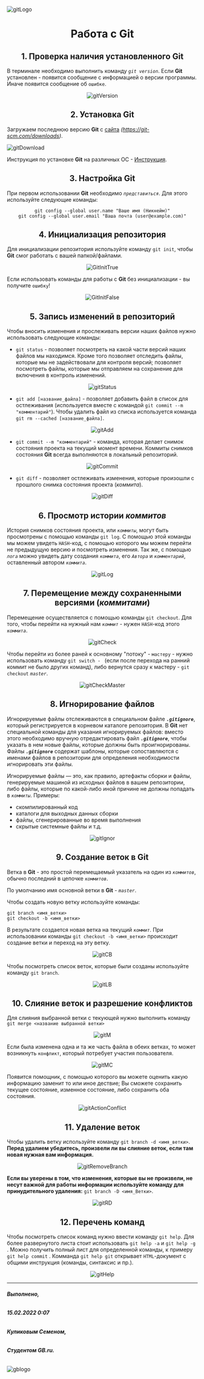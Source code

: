 ![gitLogo](1280px-Git-logo.svg.png)
# <center>Работа с **Git**</center>

## <center>1. Проверка наличия установленного **Git**

В терминале необходимо выполнить команду *`git version`*. Если **Git** установлен - появится сообщение с информацией о версии программы. Иначе появится сообщение об `ошибке`.
<center> 

![gitVersion](gitVersionTrue.png) 


## <center>2. Установка **Git** 
</center>

Загружаем последнюю версию **Git** с [сайта](https://git-scm.com/downloads) *(https://git-scm.com/downloads)*.

![gitDownload](gitDownload.png)

Инструкция по установке **Git** на различных ОС - [Инструкция](https://git-scm.com/book/ru/v2/%D0%92%D0%B2%D0%B5%D0%B4%D0%B5%D0%BD%D0%B8%D0%B5-%D0%A3%D1%81%D1%82%D0%B0%D0%BD%D0%BE%D0%B2%D0%BA%D0%B0-Git).
## <center>3. Настройка **Git**</center>

При первом использовании **Git** необходимо *`представиться`*. Для этого используйте следующие команды: 
<center>

```
git config --global user.name "Ваше имя (Никнейм)"
git config --global user.email "Ваша почта (user@example.com)"
```
</center>

## <center> 4. Инициализация репозитория </center> 

Для инициализации репозитория используйте команду `git init`, чтобы **Git** смог работать с вашей папкой/файлами.
<center>

![GitInitTrue](gitInitTrue.png)

</center>

Если использовать команды для работы с **Git** без инициализации - вы получите `ошибку`!

<center>

![GitInitFalse](gitInitFalse.png)

</center>

##  <center> 5. Запись изменений в репозиторий </center>

Чтобы вносить изменения и прослеживать версии наших файлов нужно использовать следующие команды:

* `git status` - позволяет посмотреть на какой части версий наших файлов мы находимся. Кроме того позволяет отследить файлы, которые мы не задействовали для контроля версий; позволяет посмотреть файлы, которые мы отправляем на сохранение для включения в контроль изменений. 
<center>

![gitStatus](gitStatus.png)

</center>

* `git add [название_файла]` - позволяет добавить файл в список для остлеживания (используется вместе с командой `git commit --m "комментарий"`). Чтобы удалить файл из списка используется команда `git rm --cached [название_файла]`.
<center>

![gitAdd](gitAdd.png)

</center>

* `git commit --m "комментарий"` - команда, которая делает снимок состояния проекта на текущий момент времени. Коммиты снимков состояния **Git** всегда выполняются в локальный репозиторий. 

<center>

![gitCommit](gitCommit.png)

</center>

* `git diff` - позволяет остлеживать изменения, которые произошли с прошлого снимка состояния проекта (*коммита*).

<center>

![gitDiff](gitDiff.png)

</center>

## <center> 6. Просмотр истории *коммитов* </center>

История снимков состояния проекта, или *`коммиты`*, могут быть просмотрены с помощью команды `git log`. С помощью этой команды мы можем увидеть `HASH`-код, с помощью которого мы можем перейти не предыдущую версию и посмотреть изменения. Так же, с помощью *`лога`* можно увидеть дату создания *`коммита`*, его *`Автора`* и *`комментарий`*, оставленный автором *`коммита`*.

<center>

![gitLog](gitLog.png)

</center>

## <center> 7. Перемещение между сохраненными версиями (*коммитами*) </center>

Перемещение осуществляется с помощью команды `git checkout`. Для того, чтобы перейти на нужный нам *`коммит`* - нужен `HASH`-код этого *`коммита`*.

<center>

![gitCheck](gitCheck.png)

</center>

Чтобы перейти из более раней к основному "потоку" - `мастеру` - нужно использовать команду `git switch - ` (если после перехода на ранний коммит не было других команд), либо вернутся сразу к мастеру - `git checkout` *`master`*.

<center>

![gitCheckMaster](gitCheckMaster.png)

</center>

## <center> 8. Игнорирование файлов </center>

Игнорируемые файлы отслеживаются в специальном файле ***`.gitignore`***, который регистрируется в корневом каталоге репозитория. В **Git** нет специальной команды для указания игнорируемых файлов: вместо этого необходимо вручную отредактировать файл ***`.gitignore`***, чтобы указать в нем новые файлы, которые должны быть проигнорированы. Файлы ***`.gitignore`*** содержат шаблоны, которые сопоставляются с именами файлов в репозитории для определения необходимости игнорировать эти файлы.

Игнорируемые файлы — это, как правило, артефакты сборки и файлы, генерируемые машиной из исходных файлов в вашем репозитории, либо файлы, которые по какой-либо иной причине не должны попадать в *`коммиты`*. Примеры:

* скомпилированный код
* каталоги для выходных данных сборки
* файлы, сгенерированные во время выполнения
* скрытые системные файлы и т.д.

<center>

![gitIgnor](gitIgnore.png)

</center>

## <center> 9. Создание веток в **Git** </center>

Ветка в **Git** - это простой перемещаемый указатель на один из *`коммитов`*, обычно последний в цепочке *`коммитов`*. 

По умолчанию имя основной ветки в **Git** - *`master`*.

Чтобы создать новую ветку используйте команды:
```
git branch <имя_ветки>
git checkout -b <имя_ветки>
```
В результате создается новая ветка на текущий *`коммит`*. При использовании команды `git checkout -b <имя_ветки>` происходит создание ветки и переход на эту ветку.

<center>

![gitCB](gitCreateBranch.png)

</center>

Чтобы посмотреть список веток, которые были созданы используйте команду `git branch`.

<center>

![gitLB](gitListBranch.png)

</center>


## <center> 10. Слияние веток и разрешение конфликтов </center>
Для слияния выбранной ветки с текующей нужно выполнить команду `git merge <название выбранной ветки>`

<center>

![gitM](gitMerge.png)

</center>

Если была изменена одна и та же часть файла в обеих ветках, то может возникнуть `конфликт`, который потребует участия пользователя.

<center>

![gitMC](gitMergeConflict.PNG)

</center>

Появится помощник, с помощью которого вы можете оценить какую информацию заменит то или иное дествие; Вы сможете сохранить текущее состояние, изменное состояние, либо сохранить оба состояния.

<center>

![gitActionConflict](gitMergeAction.PNG)

</center>

##  <center>11. Удаление веток</center>
 Чтобы удалить ветку используйте команду `git branch -d <имя_ветки>`. 
 **Перед удалием убедитесь, произвели ли вы слияние веток, если там новая нужная вам информация.**
<center>

![gitRemoveBranch](gitRemove.PNG)

</center>

**Если вы уверены в том, что изменения, которые вы не произвели, не несут важной для работы информации используйте команду для принудительного удаления:**  `git branch -D <имя_Ветки>`.

<center>

![gitRD](gitRemoveD.PNG)

</center>

## <center>12. Перечень команд </center>

Чтобы посмотреть список команд нужно ввести команду `git help`.
 Для более развернутого листа стоит использовать `git help -a` и `git help -g` . Можно получить полный лист для определенной команды, к примеру `git help commit` . Комманда `git help git` открывает `HTML`-документ с общими инструкция (команды, синтаксис и пр.).

<center>

![gitHelp](gitHelp.png)


</center>

---


###### ***Выполнено,***
###### ***15.02.2022 0:07*** 
###### ***Куликовым Семеном,***
###### ***Студентом GB.ru.***


![gblogo](gblogo.png)